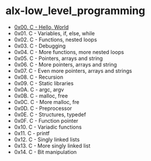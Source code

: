 # alx-low_level_programming
- [0x00. C - Hello, World](https://github.com/saminstein/alx-low_level_programming/tree/master/0x00-hello_world)
- 0x01. C - Variables, if, else, while
- 0x02. C - Functions, nested loops
- 0x03. C - Debugging
- 0x04. C - More functions, more nested loops
- 0x05. C - Pointers, arrays and string
- 0x06. C - More pointers, arrays and string
- 0x07. C - Even more pointers, arrays and strings
- 0x08. C - Recursion
- 0x09. C - Static libraries
- 0x0A. C - argc, argv
- 0x0B. C - malloc, free
- 0x0C. C - More malloc, fre
- 0x0D. C - Preprocessor
- 0x0E. C - Structures, typedef
- 0x0F. C - Function pointer
- 0x10. C - Variadic functions
- 0x11. C - printf
- 0x12. C - Singly linked lists
- 0x13. C - More singly linked list
- 0x14. C - Bit manipulation
